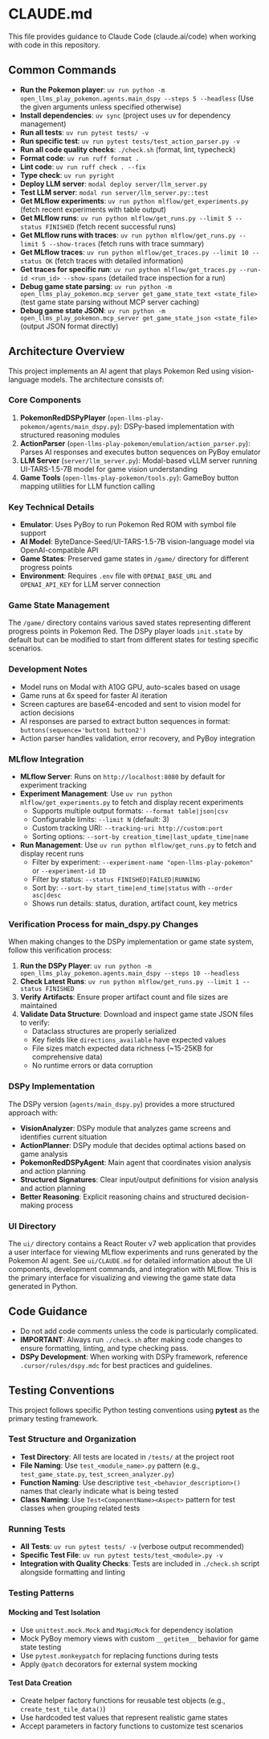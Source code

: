 # CLAUDE.md

This file provides guidance to Claude Code (claude.ai/code) when working with code in this repository.

## Common Commands

- **Run the Pokemon player**: `uv run python -m open_llms_play_pokemon.agents.main_dspy --steps 5 --headless` (Use the given arguments unless specified otherwise)
- **Install dependencies**: `uv sync` (project uses uv for dependency management)
- **Run all tests**: `uv run pytest tests/ -v`
- **Run specific test**: `uv run pytest tests/test_action_parser.py -v`
- **Run all code quality checks**: `./check.sh` (format, lint, typecheck)
- **Format code**: `uv run ruff format .`
- **Lint code**: `uv run ruff check . --fix`
- **Type check**: `uv run pyright`
- **Deploy LLM server**: `modal deploy server/llm_server.py`
- **Test LLM server**: `modal run server/llm_server.py::test`
- **Get MLflow experiments**: `uv run python mlflow/get_experiments.py` (fetch recent experiments with table output)
- **Get MLflow runs**: `uv run python mlflow/get_runs.py --limit 5 --status FINISHED` (fetch recent successful runs)
- **Get MLflow runs with traces**: `uv run python mlflow/get_runs.py --limit 5 --show-traces` (fetch runs with trace summary)
- **Get MLflow traces**: `uv run python mlflow/get_traces.py --limit 10 --status OK` (fetch traces with detailed information)
- **Get traces for specific run**: `uv run python mlflow/get_traces.py --run-id <run_id> --show-spans` (detailed trace inspection for a run)
- **Debug game state parsing**: `uv run python -m open_llms_play_pokemon.mcp_server get_game_state_text <state_file>` (test game state parsing without MCP server caching)
- **Debug game state JSON**: `uv run python -m open_llms_play_pokemon.mcp_server get_game_state_json <state_file>` (output JSON format directly)

## Architecture Overview

This project implements an AI agent that plays Pokemon Red using vision-language models. The architecture consists of:

### Core Components

1. **PokemonRedDSPyPlayer** (`open-llms-play-pokemon/agents/main_dspy.py`): DSPy-based implementation with structured reasoning modules
2. **ActionParser** (`open-llms-play-pokemon/emulation/action_parser.py`): Parses AI responses and executes button sequences on PyBoy emulator
3. **LLM Server** (`server/llm_server.py`): Modal-based vLLM server running UI-TARS-1.5-7B model for game vision understanding
4. **Game Tools** (`open-llms-play-pokemon/tools.py`): GameBoy button mapping utilities for LLM function calling

### Key Technical Details

- **Emulator**: Uses PyBoy to run Pokemon Red ROM with symbol file support
- **AI Model**: ByteDance-Seed/UI-TARS-1.5-7B vision-language model via OpenAI-compatible API
- **Game States**: Preserved game states in `/game/` directory for different progress points
- **Environment**: Requires `.env` file with `OPENAI_BASE_URL` and `OPENAI_API_KEY` for LLM server connection

### Game State Management

The `/game/` directory contains various saved states representing different progress points in Pokemon Red. The DSPy player loads `init.state` by default but can be modified to start from different states for testing specific scenarios.

### Development Notes

- Model runs on Modal with A10G GPU, auto-scales based on usage
- Game runs at 6x speed for faster AI iteration
- Screen captures are base64-encoded and sent to vision model for action decisions
- AI responses are parsed to extract button sequences in format: `buttons(sequence='button1 button2')`
- Action parser handles validation, error recovery, and PyBoy integration

### MLflow Integration

- **MLflow Server**: Runs on `http://localhost:8080` by default for experiment tracking
- **Experiment Management**: Use `uv run python mlflow/get_experiments.py` to fetch and display recent experiments
  - Supports multiple output formats: `--format table|json|csv`
  - Configurable limits: `--limit N` (default: 3)
  - Custom tracking URI: `--tracking-uri http://custom:port`
  - Sorting options: `--sort-by creation_time|last_update_time|name`
- **Run Management**: Use `uv run python mlflow/get_runs.py` to fetch and display recent runs
  - Filter by experiment: `--experiment-name "open-llms-play-pokemon"` or `--experiment-id ID`
  - Filter by status: `--status FINISHED|FAILED|RUNNING`
  - Sort by: `--sort-by start_time|end_time|status` with `--order asc|desc`
  - Shows run details: status, duration, artifact count, key metrics

### Verification Process for main_dspy.py Changes

When making changes to the DSPy implementation or game state system, follow this verification process:

1. **Run the DSPy Player**: `uv run python -m open_llms_play_pokemon.agents.main_dspy --steps 10 --headless`
2. **Check Latest Runs**: `uv run python mlflow/get_runs.py --limit 1 --status FINISHED`
3. **Verify Artifacts**: Ensure proper artifact count and file sizes are maintained
4. **Validate Data Structure**: Download and inspect game state JSON files to verify:
   - Dataclass structures are properly serialized
   - Key fields like `directions_available` have expected values
   - File sizes match expected data richness (~15-25KB for comprehensive data)
   - No runtime errors or data corruption

### DSPy Implementation

The DSPy version (`agents/main_dspy.py`) provides a more structured approach with:

- **VisionAnalyzer**: DSPy module that analyzes game screens and identifies current situation
- **ActionPlanner**: DSPy module that decides optimal actions based on game analysis
- **PokemonRedDSPyAgent**: Main agent that coordinates vision analysis and action planning
- **Structured Signatures**: Clear input/output definitions for vision analysis and action planning
- **Better Reasoning**: Explicit reasoning chains and structured decision-making process

### UI Directory

The `ui/` directory contains a React Router v7 web application that provides a user interface for viewing MLflow experiments and runs generated by the Pokemon AI agent. See `ui/CLAUDE.md` for detailed information about the UI components, development commands, and integration with MLflow.
This is the primary interface for visualizing and viewing the game state data generated in Python.

## Code Guidance

- Do not add code comments unless the code is particularly complicated.
- **IMPORTANT**: Always run `./check.sh` after making code changes to ensure formatting, linting, and type checking pass.
- **DSPy Development**: When working with DSPy framework, reference `.cursor/rules/dspy.mdc` for best practices and guidelines.

## Testing Conventions

This project follows specific Python testing conventions using **pytest** as the primary testing framework.

### **Test Structure and Organization**

- **Test Directory**: All tests are located in `/tests/` at the project root
- **File Naming**: Use `test_<module_name>.py` pattern (e.g., `test_game_state.py`, `test_screen_analyzer.py`)
- **Function Naming**: Use descriptive `test_<behavior_description>()` names that clearly indicate what is being tested
- **Class Naming**: Use `Test<ComponentName><Aspect>` pattern for test classes when grouping related tests

### **Running Tests**

- **All Tests**: `uv run pytest tests/ -v` (verbose output recommended)
- **Specific Test File**: `uv run pytest tests/test_<module>.py -v`
- **Integration with Quality Checks**: Tests are included in `./check.sh` script alongside formatting and linting

### **Testing Patterns**

#### **Mocking and Test Isolation**
- Use `unittest.mock.Mock` and `MagicMock` for dependency isolation
- Mock PyBoy memory views with custom `__getitem__` behavior for game state testing
- Use `pytest.monkeypatch` for replacing functions during tests
- Apply `@patch` decorators for external system mocking

#### **Test Data Creation**
- Create helper factory functions for reusable test objects (e.g., `create_test_tile_data()`)
- Use hardcoded test values that represent realistic game states
- Accept parameters in factory functions to customize test scenarios